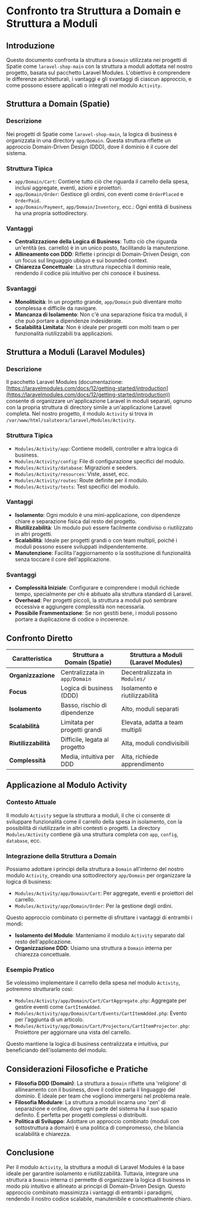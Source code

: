 # Confronto tra Struttura a Domain e Struttura a Moduli

## Introduzione

Questo documento confronta la struttura a `Domain` utilizzata nei progetti di Spatie come `laravel-shop-main` con la struttura a moduli adottata nel nostro progetto, basata sul pacchetto Laravel Modules. L'obiettivo è comprendere le differenze architetturali, i vantaggi e gli svantaggi di ciascun approccio, e come possono essere applicati o integrati nel modulo `Activity`.

## Struttura a Domain (Spatie)

### Descrizione

Nei progetti di Spatie come `laravel-shop-main`, la logica di business è organizzata in una directory `app/Domain`. Questa struttura riflette un approccio Domain-Driven Design (DDD), dove il dominio è il cuore del sistema.

### Struttura Tipica

- `app/Domain/Cart`: Contiene tutto ciò che riguarda il carrello della spesa, inclusi aggregate, eventi, azioni e proiettori.
- `app/Domain/Order`: Gestisce gli ordini, con eventi come `OrderPlaced` e `OrderPaid`.
- `app/Domain/Payment`, `app/Domain/Inventory`, ecc.: Ogni entità di business ha una propria sottodirectory.

### Vantaggi

- **Centralizzazione della Logica di Business**: Tutto ciò che riguarda un'entità (es. carrello) è in un unico posto, facilitando la manutenzione.
- **Allineamento con DDD**: Riflette i principi di Domain-Driven Design, con un focus sul linguaggio ubiquo e sui bounded context.
- **Chiarezza Concettuale**: La struttura rispecchia il dominio reale, rendendo il codice più intuitivo per chi conosce il business.

### Svantaggi

- **Monoliticità**: In un progetto grande, `app/Domain` può diventare molto complessa e difficile da navigare.
- **Mancanza di Isolamento**: Non c'è una separazione fisica tra moduli, il che può portare a dipendenze indesiderate.
- **Scalabilità Limitata**: Non è ideale per progetti con molti team o per funzionalità riutilizzabili tra applicazioni.

## Struttura a Moduli (Laravel Modules)

### Descrizione

Il pacchetto Laravel Modules (documentazione: [https://laravelmodules.com/docs/12/getting-started/introduction](https://laravelmodules.com/docs/12/getting-started/introduction)) consente di organizzare un'applicazione Laravel in moduli separati, ognuno con la propria struttura di directory simile a un'applicazione Laravel completa. Nel nostro progetto, il modulo `Activity` si trova in `/var/www/html/saluteora/laravel/Modules/Activity`.

### Struttura Tipica

- `Modules/Activity/app`: Contiene modelli, controller e altra logica di business.
- `Modules/Activity/config`: File di configurazione specifici del modulo.
- `Modules/Activity/database`: Migrazioni e seeders.
- `Modules/Activity/resources`: Viste, asset, ecc.
- `Modules/Activity/routes`: Route definite per il modulo.
- `Modules/Activity/tests`: Test specifici del modulo.

### Vantaggi

- **Isolamento**: Ogni modulo è una mini-applicazione, con dipendenze chiare e separazione fisica dal resto del progetto.
- **Riutilizzabilità**: Un modulo può essere facilmente condiviso o riutilizzato in altri progetti.
- **Scalabilità**: Ideale per progetti grandi o con team multipli, poiché i moduli possono essere sviluppati indipendentemente.
- **Manutenzione**: Facilita l'aggiornamento o la sostituzione di funzionalità senza toccare il core dell'applicazione.

### Svantaggi

- **Complessità Iniziale**: Configurare e comprendere i moduli richiede tempo, specialmente per chi è abituato alla struttura standard di Laravel.
- **Overhead**: Per progetti piccoli, la struttura a moduli può sembrare eccessiva e aggiungere complessità non necessaria.
- **Possibile Frammentazione**: Se non gestiti bene, i moduli possono portare a duplicazione di codice o incoerenze.

## Confronto Diretto

| Caratteristica            | Struttura a Domain (Spatie)          | Struttura a Moduli (Laravel Modules) |
|---------------------------|--------------------------------------|--------------------------------------|
| **Organizzazione**        | Centralizzata in `app/Domain`        | Decentralizzata in `Modules/`        |
| **Focus**                 | Logica di business (DDD)             | Isolamento e riutilizzabilità        |
| **Isolamento**            | Basso, rischio di dipendenze         | Alto, moduli separati                |
| **Scalabilità**           | Limitata per progetti grandi         | Elevata, adatta a team multipli      |
| **Riutilizzabilità**      | Difficile, legata al progetto        | Alta, moduli condivisibili           |
| **Complessità**           | Media, intuitiva per DDD             | Alta, richiede apprendimento         |

## Applicazione al Modulo Activity

### Contesto Attuale

Il modulo `Activity` segue la struttura a moduli, il che ci consente di sviluppare funzionalità come il carrello della spesa in isolamento, con la possibilità di riutilizzarle in altri contesti o progetti. La directory `Modules/Activity` contiene già una struttura completa con `app`, `config`, `database`, ecc.

### Integrazione della Struttura a Domain

Possiamo adottare i principi della struttura a `Domain` all'interno del nostro modulo `Activity`, creando una sottodirectory `app/Domain` per organizzare la logica di business:

- `Modules/Activity/app/Domain/Cart`: Per aggregate, eventi e proiettori del carrello.
- `Modules/Activity/app/Domain/Order`: Per la gestione degli ordini.

Questo approccio combinato ci permette di sfruttare i vantaggi di entrambi i mondi:
- **Isolamento del Modulo**: Manteniamo il modulo `Activity` separato dal resto dell'applicazione.
- **Organizzazione DDD**: Usiamo una struttura a `Domain` interna per chiarezza concettuale.

### Esempio Pratico

Se volessimo implementare il carrello della spesa nel modulo `Activity`, potremmo strutturarlo così:

- `Modules/Activity/app/Domain/Cart/CartAggregate.php`: Aggregate per gestire eventi come `CartItemAdded`.
- `Modules/Activity/app/Domain/Cart/Events/CartItemAdded.php`: Evento per l'aggiunta di un articolo.
- `Modules/Activity/app/Domain/Cart/Projectors/CartItemProjector.php`: Proiettore per aggiornare una vista del carrello.

Questo mantiene la logica di business centralizzata e intuitiva, pur beneficiando dell'isolamento del modulo.

## Considerazioni Filosofiche e Pratiche

- **Filosofia DDD (Domain)**: La struttura a `Domain` riflette una 'religione' di allineamento con il business, dove il codice parla il linguaggio del dominio. È ideale per team che vogliono immergersi nel problema reale.
- **Filosofia Modulare**: La struttura a moduli incarna uno 'zen' di separazione e ordine, dove ogni parte del sistema ha il suo spazio definito. È perfetta per progetti complessi o distribuiti.
- **Politica di Sviluppo**: Adottare un approccio combinato (moduli con sottostruttura a domain) è una politica di compromesso, che bilancia scalabilità e chiarezza.

## Conclusione

Per il modulo `Activity`, la struttura a moduli di Laravel Modules è la base ideale per garantire isolamento e riutilizzabilità. Tuttavia, integrare una struttura a `Domain` interna ci permette di organizzare la logica di business in modo più intuitivo e allineato ai principi di Domain-Driven Design. Questo approccio combinato massimizza i vantaggi di entrambi i paradigmi, rendendo il nostro codice scalabile, manutenibile e concettualmente chiaro.
